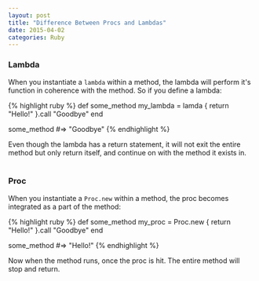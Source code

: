 ```yaml
---
layout: post
title: "Difference Between Procs and Lambdas"
date: 2015-04-02
categories: Ruby
---
```


<h3><strong>Lambda</strong></h3>

When you instantiate a `lambda` within a method, the lambda will perform it's function in coherence with the method. So if you define a lambda:

{% highlight ruby %}
def some_method
  my_lambda = lamda { return "Hello!" }.call
  "Goodbye"
end

some_method #=> "Goodbye"
{% endhighlight %}

Even though the lambda has a return statement, it will not exit the entire method but only return itself, and continue on with the method it exists in.
<br><br>

<h3><strong>Proc</strong></h3>

When you instantiate a `Proc.new` within a method, the proc becomes integrated as a part of the method:

{% highlight ruby %}
def some_method
  my_proc = Proc.new { return "Hello!" }.call
  "Goodbye"
end

some_method #=> "Hello!"
{% endhighlight %}

Now when the method runs, once the proc is hit. The entire method will stop and return. 
<br><br>